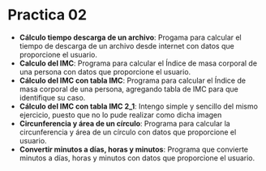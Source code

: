 # Practica 02
* **Cálculo tiempo descarga de un archivo**: Progama para calcular el tiempo de descarga de un archivo desde internet con datos que proporcione el usuario.
* **Calculo del IMC**: Programa para calcular el Índice de masa corporal de una persona con datos que proporcione el usuario.
* **Cálculo del IMC con tabla IMC**: Programa para calcular el Índice de masa corporal de una persona, agregando tabla de IMC para que identifique su caso.
* **Cálculo del IMC con tabla IMC 2_1**: Intengo simple y sencillo del mismo ejercicio, puesto que no lo pude realizar como dicha imagen
* **Circunferencia y área de un círculo**: Programa para calcular la circunferencia y área de un círculo con datos que proporcione el usuario.
* **Convertir minutos a días, horas y minutos**: Programa que convierte minutos a días, horas y minutos con datos que proporcione el usuario.